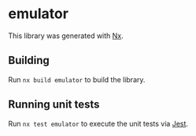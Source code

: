 # emulator

This library was generated with [Nx](https://nx.dev).

## Building

Run `nx build emulator` to build the library.

## Running unit tests

Run `nx test emulator` to execute the unit tests via [Jest](https://jestjs.io).
